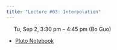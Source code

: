 ```yaml
---
title: "Lecture #03: Interpolation"
---
```


&nbsp;&nbsp;&nbsp;&nbsp;&nbsp;Tu, Sep 2, 3:30 pm – 4:45 pm (Bo Guo)

- [Pluto Notebook](../pluto_notebooks/Module2_numerical_integration.jl)
